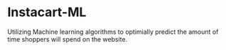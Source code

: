 # Instacart-ML

Utilizing Machine learning algorithms to optimially predict the amount of time shoppers will spend on the website.
